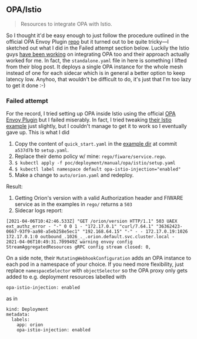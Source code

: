OPA/Istio
---------
> Resources to integrate OPA with Istio.

So I thought it'd be easy enough to just follow the procedure outlined
in the official OPA Envoy Plugin [repo][plugin] but it turned out to be
quite tricky—I sketched out what I did in the Failed attempt section
below. Luckily the Istio guys [have been working][istio-ext-authz] on
integrating OPA too and their approach actually worked for me. In fact,
the `standalone.yaml` file in here is something I lifted from their
blog post. It deploys a single OPA instance for the whole mesh instead
of one for each sidecar which is in general a better option to keep
latency low. Anyhoo, that wouldn't be difficult to do, it's just that
I'm too lazy to get it done :-)


### Failed attempt

For the record, I tried setting up OPA inside Istio using the official
[OPA Envoy Plugin][plugin] but I failed miserably. In fact, I tried
tweaking [their Istio example][istio-example] just slightly, but I
couldn't manage to get it to work so I eventually gave up. This is what
I did

1. Copy the content of `quick_start.yaml` in the [example dir][istio-example]
   at commit `a537d7b` to `setup.yaml`.
2. Replace their demo policy w/ mine: `rego/fiware/service.rego`.
3. `$ kubectl apply -f poc/deployment/manual/opa/istio/setup.yaml`
4. `$ kubectl label namespace default opa-istio-injection="enabled"`
5. Make a change to `auto/orion.yaml` and redeploy.

Result:

1. Getting Orion's version with a valid Authorization header and FIWARE
   service as in the examples in `rego/` returns a `503`
2. Sidecar logs report:

```
[2021-04-06T10:42:46.533Z] "GET /orion/version HTTP/1.1" 503 UAEX ext_authz_error - "-" 0 0 1 - "172.17.0.1" "curl/7.64.1" "36362423-0667-93f9-aa98-a5eb258e5ec1" "192.168.64.15" "-" - - 172.17.0.19:1026 172.17.0.1:0 outbound_.1026_._.orion.default.svc.cluster.local -
2021-04-06T10:49:31.709949Z	warning	envoy config	StreamAggregatedResources gRPC config stream closed: 0,
```

On a side note, their `MutatingWebhookConfiguration` adds an OPA instance
to each pod in a namespace of your choice. If you need more flexibility,
just replace `namespaceSelector` with `objectSelector` so the OPA proxy
only gets added to e.g. deployment resources labelled with

    opa-istio-injection: enabled

as in

    kind: Deployment
    metadata:
      labels:
        app: orion
        opa-istio-injection: enabled




[istio-example]: https://github.com/open-policy-agent/opa-envoy-plugin/tree/master/examples/istio
[istio-ext-authz]: https://istio.io/latest/blog/2021/better-external-authz/
[plugin]: https://github.com/open-policy-agent/opa-envoy-plugin
